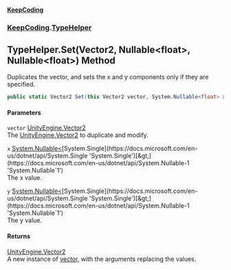 #### [KeepCoding](index.md 'index')
### [KeepCoding](KeepCoding.md 'KeepCoding').[TypeHelper](TypeHelper.md 'KeepCoding.TypeHelper')
## TypeHelper.Set(Vector2, Nullable&lt;float&gt;, Nullable&lt;float&gt;) Method
Duplicates the vector, and sets the x and y components only if they are specified.  
```csharp
public static Vector2 Set(this Vector2 vector, System.Nullable<float> x=null, System.Nullable<float> y=null);
```
#### Parameters
<a name='KeepCoding_TypeHelper_Set(Vector2_System_Nullable_float__System_Nullable_float_)_vector'></a>
`vector` [UnityEngine.Vector2](https://docs.microsoft.com/en-us/dotnet/api/UnityEngine.Vector2 'UnityEngine.Vector2')  
The [UnityEngine.Vector2](https://docs.microsoft.com/en-us/dotnet/api/UnityEngine.Vector2 'UnityEngine.Vector2') to duplicate and modify.
  
<a name='KeepCoding_TypeHelper_Set(Vector2_System_Nullable_float__System_Nullable_float_)_x'></a>
`x` [System.Nullable&lt;](https://docs.microsoft.com/en-us/dotnet/api/System.Nullable-1 'System.Nullable`1')[System.Single](https://docs.microsoft.com/en-us/dotnet/api/System.Single 'System.Single')[&gt;](https://docs.microsoft.com/en-us/dotnet/api/System.Nullable-1 'System.Nullable`1')  
The x value.
  
<a name='KeepCoding_TypeHelper_Set(Vector2_System_Nullable_float__System_Nullable_float_)_y'></a>
`y` [System.Nullable&lt;](https://docs.microsoft.com/en-us/dotnet/api/System.Nullable-1 'System.Nullable`1')[System.Single](https://docs.microsoft.com/en-us/dotnet/api/System.Single 'System.Single')[&gt;](https://docs.microsoft.com/en-us/dotnet/api/System.Nullable-1 'System.Nullable`1')  
The y value.
  
#### Returns
[UnityEngine.Vector2](https://docs.microsoft.com/en-us/dotnet/api/UnityEngine.Vector2 'UnityEngine.Vector2')  
A new instance of [vector](TypeHelper_Set_S2ybnxoJr_kJC5JRs287Tg.md#KeepCoding_TypeHelper_Set(Vector2_System_Nullable_float__System_Nullable_float_)_vector 'KeepCoding.TypeHelper.Set(Vector2, System.Nullable&lt;float&gt;, System.Nullable&lt;float&gt;).vector'), with the arguments replacing the values.
